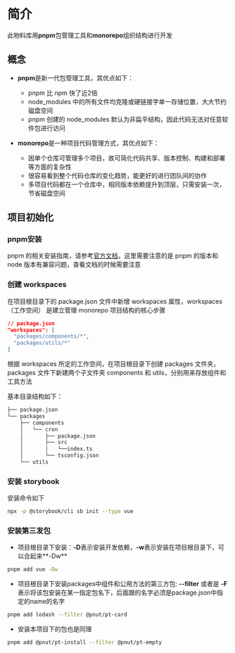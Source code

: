 # 简介

此物料库用**pnpm**包管理工具和**monorepo**组织结构进行开发

## 概念

- **pnpm**是新一代包管理工具，其优点如下：
  - pnpm 比 npm 快了近2倍
  - node_modules 中的所有文件均克隆或硬链接字单一存储位置，大大节约磁盘空间
  - pnpm 创建的 node_modules 默认为非扁平结构，因此代码无法对任意软件包进行访问

- **monorepo**是一种项目代码管理方式，其优点如下：
  - 因单个仓库可管理多个项目，故可简化代码共享、版本控制、构建和部署等方面的复杂性
  - 很容易看到整个代码仓库的变化趋势，能更好的进行团队间的协作
  - 多项目代码都在一个仓库中，相同版本依赖提升到顶层，只需安装一次，节省磁盘空间

## 项目初始化

### pnpm安装

pnpm 的相关安装指南，请参考[官方文档](https://www.pnpm.cn)，这里需要注意的是 pnpm 的版本和 node 版本有兼容问题，查看文档的时候需要注意

### 创建 workspaces

在项目根目录下的 package.json 文件中新增 workspaces 属性，workspaces（工作空间） 是建立管理 monorepo 项目结构的核心步骤

```json
// package.json
"workspaces": [
  "packages/components/*",
  "packages/utils/*"
]
```

根据 workspaces 所定的工作空间，在项目根目录下创建 packages 文件夹，packages 文件下新建两个子文件夹 components 和 utils，分别用来存放组件和工具方法

基本目录结构如下：

```sh
├── package.json
└── packages
    ├── components
    │   └── cron
    │       ├── package.json
    │       ├── src
    │       │   └──index.ts
    │       └── tsconfig.json
    └── utils

```

### 安装 storybook

安装命令如下

```sh
npx -p @storybook/cli sb init --type vue
```

### 安装第三发包

- 项目根目录下安装：**-D**表示安装开发依赖，**-w**表示安装在项目根目录下，可以合起来**-Dw**

```sh
pnpm add vue -Dw
```

- 项目根目录下安装packages中组件和公用方法的第三方包: **--filter** 或者是 **-F** 表示将该包安装在某一指定包名下，后面跟的名字必须是package.json中指定的name的名字

```sh
pnpm add lodash --filter @pnut/pt-card
``` 

- 安装本项目下的包也是同理

```sh
pnpm add @pnut/pt-install --filter @pnut/pt-empty
```
